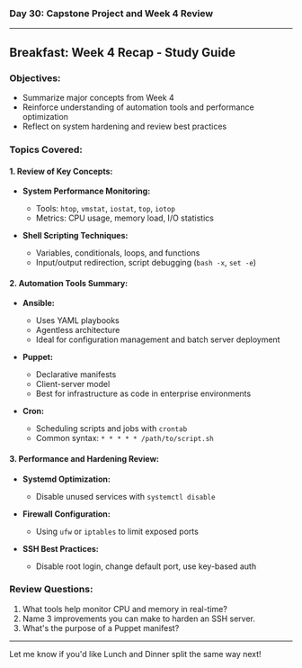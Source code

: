 ### Day 30: Capstone Project and Week 4 Review

---

## **Breakfast: Week 4 Recap - Study Guide**

### Objectives:

* Summarize major concepts from Week 4
* Reinforce understanding of automation tools and performance optimization
* Reflect on system hardening and review best practices

### Topics Covered:

#### 1. **Review of Key Concepts:**

* **System Performance Monitoring:**

  * Tools: `htop`, `vmstat`, `iostat`, `top`, `iotop`
  * Metrics: CPU usage, memory load, I/O statistics
* **Shell Scripting Techniques:**

  * Variables, conditionals, loops, and functions
  * Input/output redirection, script debugging (`bash -x`, `set -e`)

#### 2. **Automation Tools Summary:**

* **Ansible:**

  * Uses YAML playbooks
  * Agentless architecture
  * Ideal for configuration management and batch server deployment
* **Puppet:**

  * Declarative manifests
  * Client-server model
  * Best for infrastructure as code in enterprise environments
* **Cron:**

  * Scheduling scripts and jobs with `crontab`
  * Common syntax: `* * * * * /path/to/script.sh`

#### 3. **Performance and Hardening Review:**

* **Systemd Optimization:**

  * Disable unused services with `systemctl disable`
* **Firewall Configuration:**

  * Using `ufw` or `iptables` to limit exposed ports
* **SSH Best Practices:**

  * Disable root login, change default port, use key-based auth

### Review Questions:

1. What tools help monitor CPU and memory in real-time?
2. Name 3 improvements you can make to harden an SSH server.
3. What's the purpose of a Puppet manifest?

---

Let me know if you'd like Lunch and Dinner split the same way next!
